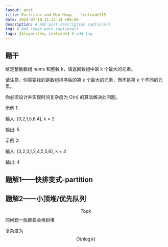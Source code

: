 ```yaml
---
layout: post
title: Partition and Min-Heap -- leetcode215
date: 2024-07-18 11:37:14 +08:00
description: # Add post description (optional)
img: # Add image post (optional)
tags: [Alogorithm, Leetcode] # add tag
---
```


## 题干
给定整数数组 nums 和整数 k，请返回数组中第 k 个最大的元素。

请注意，你需要找的是数组排序后的第 k 个最大的元素，而不是第 k 个不同的元素。

你必须设计并实现时间复杂度为 O(n) 的算法解决此问题。

示例 1:

输入: [3,2,1,5,6,4], k = 2

输出: 5

示例 2:

输入: [3,2,3,1,2,4,5,5,6], k = 4

输出: 4

## 题解1——快排变式-partition


## 题解2——小顶堆/优先队列
$$ Topk $$ 的问题一般都要会用到堆

复杂度为 $$ O(n \log k) $$